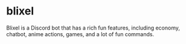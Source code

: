 # blixel
Blixel is a Discord bot that has a rich fun features, including economy, chatbot, anime actions, games, and a lot of fun commands.
